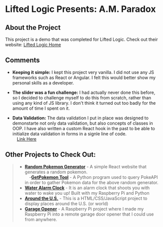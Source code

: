 # Lifted Logic Presents: A.M. Paradox

## About the Project

This project is a demo that was completed for Lifted Logic. Check out their website: [Lifted Logic Home](https://liftedlogic.com/)

## Comments

- **Keeping it simple:** I kept this project very vanilla. I did not use any JS frameworks such as React or Angular. I felt this would better show my personal skills as a developer.

- **The slider was a fun challenge:** I had actually never done this before, so I decided to challenge myself to do this from scratch, rather than using any kind of JS library. I don't think it turned out too badly for the amount of time I spent on it.

- **Data Validation:** The data validation I put in place was designed to demonstarte not only data validation, but also concepts of classes in OOP. I have also written a custom React hook in the past to be able to initialize data validation in forms in a signle line of code.  
  &emsp;[Link Here](https://github.com/DavidMiles1925/se_project_react/blob/main/src/utils/useFormAndValidation.js)

## Other Projects to Check Out:

> - [**Random Pokemon Generator**](https://github.com/DavidMiles1925/random-pokemon-react) - A simple React website that generates a random pokemon.  
>   &emsp;-[**GetPokemon Tool**](https://github.com/DavidMiles1925/get-pokemon) - A Python program used to query PokeAPI in order to gather Pokemon data for the above random generator.
> - [**Water Alarm Clock**](https://github.com/DavidMiles1925/water_alarm_clock) - It is an alarm clock that shoots you with water to wake you up! Built with my Raspberry Pi and Python
> - [**Around the U.S.**](https://github.com/DavidMiles1925/se_project_aroundtheus) - This is a HTML/CSS/JavaScript project to display places around the U.S. (or world)
> - [**Garage Opener**](https://github.com/DavidMiles1925/garage_opener) - A Raspberry Pi project where I made my Raspberry Pi into a remote garage door opener that I could use from anywhere.
